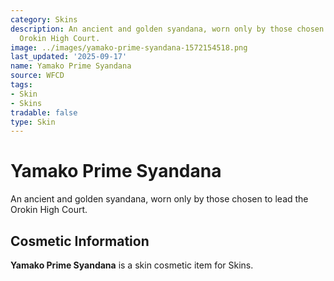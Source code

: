 ```yaml
---
category: Skins
description: An ancient and golden syandana, worn only by those chosen to lead the
  Orokin High Court.
image: ../images/yamako-prime-syandana-1572154518.png
last_updated: '2025-09-17'
name: Yamako Prime Syandana
source: WFCD
tags:
- Skin
- Skins
tradable: false
type: Skin
---
```


# Yamako Prime Syandana

An ancient and golden syandana, worn only by those chosen to lead the Orokin High Court.

## Cosmetic Information

**Yamako Prime Syandana** is a skin cosmetic item for Skins.

